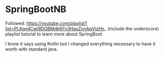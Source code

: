 # SpringBootNB

Followed: https://youtube.com/playlist?list=PL6gx4Cwl9DGBMdkKFn3HasZnnAqVjzHn_ (include the underscore) playlist tutorial to learn more about SpringBoot

I know it says using Kotlin but I changed everything necessary to have it worth with standard java.
